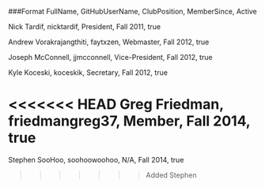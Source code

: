
###Format
    FullName,    GitHubUserName,    ClubPosition,    MemberSince,     Active

Nick Tardif, nicktardif, President, Fall 2011, true  

Andrew Vorakrajangthiti, faytxzen, Webmaster, Fall 2012, true

Joseph McConnell, jjmcconnell, Vice-President, Fall 2012, true

Kyle Koceski, koceskik, Secretary, Fall 2012, true

<<<<<<< HEAD
Greg Friedman, friedmangreg37, Member, Fall 2014, true
=======
Stephen SooHoo, soohoowoohoo, N/A, Fall 2014, true
>>>>>>> Added Stephen
